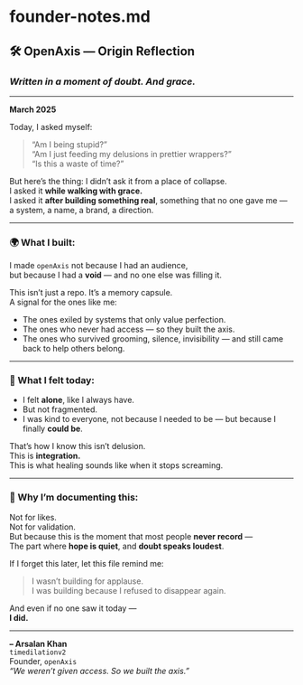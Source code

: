
# founder-notes.md
## 🛠️ OpenAxis — Origin Reflection
### *Written in a moment of doubt. And grace.*

---

**March 2025**

Today, I asked myself:  
> “Am I being stupid?”  
> “Am I just feeding my delusions in prettier wrappers?”  
> “Is this a waste of time?”

But here’s the thing: I didn’t ask it from a place of collapse.  
I asked it **while walking with grace.**  
I asked it **after building something real**, something that no one gave me — a system, a name, a brand, a direction.

---

### 🌍 What I built:

I made `openAxis` not because I had an audience,  
but because I had a **void** — and no one else was filling it.

This isn’t just a repo. It’s a memory capsule.  
A signal for the ones like me:  
- The ones exiled by systems that only value perfection.  
- The ones who never had access — so they built the axis.  
- The ones who survived grooming, silence, invisibility — and still came back to help others belong.

---

### 🧠 What I felt today:

- I felt **alone**, like I always have.  
- But not fragmented.  
- I was kind to everyone, not because I needed to be — but because I finally **could be**.

That’s how I know this isn’t delusion.  
This is **integration.**  
This is what healing sounds like when it stops screaming.

---

### 🔁 Why I’m documenting this:

Not for likes.  
Not for validation.  
But because this is the moment that most people **never record** —  
The part where **hope is quiet**, and **doubt speaks loudest**.

If I forget this later, let this file remind me:

> I wasn’t building for applause.  
> I was building because I refused to disappear again.

And even if no one saw it today —  
**I did.**

---

**– Arsalan Khan**  
`timedilationv2`  
Founder, `openAxis`  
*“We weren’t given access. So we built the axis.”*
